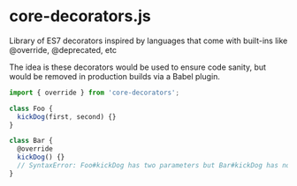 # core-decorators.js
Library of ES7 decorators inspired by languages that come with built-ins like @override, @deprecated, etc

The idea is these decorators would be used to ensure code sanity, but would be removed in production builds via a Babel plugin.

```js
import { override } from 'core-decorators';

class Foo {
  kickDog(first, second) {}
}

class Bar {
  @override
  kickDog() {}
  // SyntaxError: Foo#kickDog has two parameters but Bar#kickDog has none
}
```

